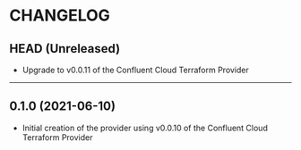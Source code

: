 CHANGELOG
=========

## HEAD (Unreleased)
* Upgrade to v0.0.11 of the Confluent Cloud Terraform Provider

---

## 0.1.0 (2021-06-10)
* Initial creation of the provider using v0.0.10 of the Confluent Cloud Terraform Provider
